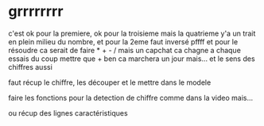 # grrrrrrrr

c'est ok pour la premiere, ok pour la troisieme mais la quatrieme y'a un trait en plein milieu du nombre, et pour la 2eme faut inversé pffff et pour le résoudre ca serait de faire * + - / mais un capchat ca chagne a chaque essais du coup mettre que + ben ca marchera un jour mais... et le sens des chiffres aussi

faut récup le chiffre, les découper et le mettre dans le modele



faire les fonctions pour la detection de chiffre comme dans la video mais...

ou récup des lignes caractéristiques
